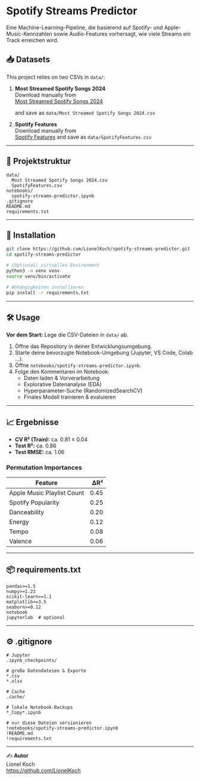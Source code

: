 # Spotify Streams Predictor

Eine Machine-Learning-Pipeline, die basierend auf Spotify- und Apple-Music-Kennzahlen sowie Audio-Features vorhersagt, wie viele Streams ein Track erreichen wird.

## 📥 Datasets

This project relies on two CSVs in `data/`:

1. **Most Streamed Spotify Songs 2024**  
   Download manually from  
   [Most Streamed Spotify Songs 2024](https://www.kaggle.com/datasets/nelgiriyewithana/most-streamed-spotify-songs-2024)

   and save as `data/Most Streamed Spotify Songs 2024.csv`

2. **Spotify Features**  
   Download manually from  
   [Spotify Features](https://www.kaggle.com/datasets/talhazulfiqar426/spotify-features)
   and save as `data/SpotifyFeatures.csv`
---

## 📂 Projektstruktur

```
data/
  Most Streamed Spotify Songs 2024.csv
  SpotifyFeatures.csv
notebooks/
  spotify-streams-predictor.ipynb
.gitignore
README.md
requirements.txt
```

---

## 🚀 Installation

```bash
git clone https://github.com/LionelKoch/spotify-streams-predictor.git
cd spotify-streams-predictor

# (Optional) virtuelles Environment
python3 -m venv venv
source venv/bin/activate

# Abhängigkeiten installieren
pip install -r requirements.txt
```

---

## 🛠 Usage

**Vor dem Start:** Lege die CSV-Dateien in `data/` ab.

1. Öffne das Repository in deiner Entwicklungsumgebung.  
2. Starte deine bevorzugte Notebook-Umgebung (Jupyter, VS Code, Colab …).  
3. Öffne `notebooks/spotify-streams-predictor.ipynb`.  
4. Folge den Kommentaren im Notebook:
   - Daten laden & Vorverarbeitung  
   - Explorative Datenanalyse (EDA)  
   - Hyperparameter-Suche (RandomizedSearchCV)  
   - Finales Modell trainieren & evaluieren  

---

## 📈 Ergebnisse

- **CV R² (Train):** ca. 0.81 ± 0.04  
- **Test R²:** ca. 0.86  
- **Test RMSE:** ca. 1.06  

### Permutation Importances

| Feature                     | ΔR²  |
| --------------------------- | ----:|
| Apple Music Playlist Count  | 0.45 |
| Spotify Popularity          | 0.25 |
| Danceability                | 0.20 |
| Energy                      | 0.12 |
| Tempo                       | 0.08 |
| Valence                     | 0.06 |

---

## 📦 requirements.txt

```text
pandas>=1.5
numpy>=1.23
scikit-learn>=1.1
matplotlib>=3.5
seaborn>=0.12
notebook
jupyterlab  # optional
```

---

## ⚙️ .gitignore

```gitignore
# Jupyter
.ipynb_checkpoints/

# große Datendateien & Exporte
*.csv
*.xlsx

# Cache
.cache/

# lokale Notebook-Backups
*_Copy*.ipynb

# nur diese Dateien versionieren
!notebooks/spotify-streams-predictor.ipynb
!README.md
!requirements.txt
```

---

✍️ **Autor**  
Lionel Koch  
https://github.com/LionelKoch
